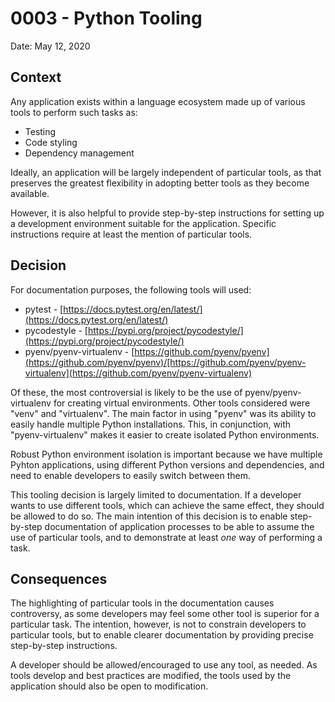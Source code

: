 # 0003 - Python Tooling

Date: May 12, 2020

## Context

Any application exists within a language ecosystem made up of various tools
to perform such tasks as:

* Testing
* Code styling
* Dependency management

Ideally, an application will be largely independent of particular tools, as that
preserves the greatest flexibility in adopting better tools as they become
available.

However, it is also helpful to provide step-by-step instructions for setting up
a development environment suitable for the application. Specific instructions
require at least the mention of particular tools.

## Decision

For documentation purposes, the following tools will used:

* pytest - [https://docs.pytest.org/en/latest/](https://docs.pytest.org/en/latest/)
* pycodestyle - [https://pypi.org/project/pycodestyle/](https://pypi.org/project/pycodestyle/)
* pyenv/pyenv-virtualenv - [https://github.com/pyenv/pyenv](https://github.com/pyenv/pyenv)/[https://github.com/pyenv/pyenv-virtualenv](https://github.com/pyenv/pyenv-virtualenv)

Of these, the most controversial is likely to be the use of
pyenv/pyenv-virtualenv for creating virtual environments. Other tools considered
were "venv" and "virtualenv". The main factor in using "pyenv" was its ability
to easily handle multiple Python installations. This, in conjunction, with
"pyenv-virtualenv" makes it easier to create isolated Python environments.

Robust Python environment isolation is important because we have multiple 
Pyhton applications, using different Python versions and dependencies, and need
to enable developers to easily switch between them.

This tooling decision is largely limited to documentation. If a developer wants
to use different tools, which can achieve the same effect, they should be
allowed to do so. The main intention of this decision is to enable step-by-step
documentation of application processes to be able to assume the use of
particular tools, and to demonstrate at least *one* way of performing a task.

## Consequences

The highlighting of particular tools in the documentation causes controversy, as
some developers may feel some other tool is superior for a particular task. The
intention, however, is not to constrain developers to particular tools, but
to enable clearer documentation by providing precise step-by-step instructions.

A developer should be allowed/encouraged to use any tool, as needed. As
tools develop and best practices are modified, the tools used by the application
should also be open to modification.
